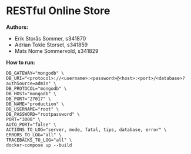 # RESTful Online Store

**Authors:**
- Erik Storås Sommer, s341870
- Adrian Tokle Storset, s341859
- Mats Nome Sommervold, s341829

**How to run:**
```
DB_GATEWAY="mongodb" \
DB_URI="<protocol>://<username>:<password>@<host>:<port>/<database>?authSource=admin" \
DB_PROTOCOL="mongodb" \
DB_HOST="mongodb" \
DB_PORT="27017" \
DB_NAME="production" \
DB_USERNAME="root" \
DB_PASSWORD="rootpassword" \
PORT="3000" \
AUTO_PORT="false" \
ACTIONS_TO_LOG="server, mode, fatal, tips, database, error" \
ERRORS_TO_LOG="all" \
TRACEBACKS_TO_LOG="all" \
docker-compose up --build
```
